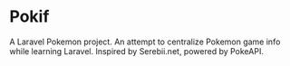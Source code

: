 # Pokif

A Laravel Pokemon project. An attempt to centralize Pokemon game info while learning Laravel. Inspired by Serebii.net, powered by PokeAPI.